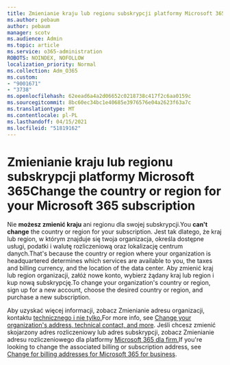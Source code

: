 ```yaml
---
title: Zmienianie kraju lub regionu subskrypcji platformy Microsoft 365
ms.author: pebaum
author: pebaum
manager: scotv
ms.audience: Admin
ms.topic: article
ms.service: o365-administration
ROBOTS: NOINDEX, NOFOLLOW
localization_priority: Normal
ms.collection: Adm_O365
ms.custom:
- "9001671"
- "3738"
ms.openlocfilehash: 62eead6a4a2d06652c0218738c417f2c6aa0159c
ms.sourcegitcommit: 8bc60ec34bc1e40685e3976576e04a2623f63a7c
ms.translationtype: MT
ms.contentlocale: pl-PL
ms.lasthandoff: 04/15/2021
ms.locfileid: "51819162"
---
```

# <a name="change-the-country-or-region-for-your-microsoft-365-subscription"></a><span data-ttu-id="6174c-102">Zmienianie kraju lub regionu subskrypcji platformy Microsoft 365</span><span class="sxs-lookup"><span data-stu-id="6174c-102">Change the country or region for your Microsoft 365 subscription</span></span>

<span data-ttu-id="6174c-103">Nie **możesz zmienić kraju** ani regionu dla swojej subskrypcji.</span><span class="sxs-lookup"><span data-stu-id="6174c-103">You **can't change** the country or region for your subscription.</span></span> <span data-ttu-id="6174c-104">Jest tak dlatego, że kraj lub region, w którym znajduje się twoja organizacja, określa dostępne usługi, podatki i walutę rozliczeniową oraz lokalizację centrum danych.</span><span class="sxs-lookup"><span data-stu-id="6174c-104">That's because the country or region where your organization is headquartered determines which services are available to you, the taxes and billing currency, and the location of the data center.</span></span> <span data-ttu-id="6174c-105">Aby zmienić kraj lub region organizacji, załóż nowe konto, wybierz żądany kraj lub region i kup nową subskrypcję.</span><span class="sxs-lookup"><span data-stu-id="6174c-105">To change your organization's country or region, sign up for a new account, choose the desired country or region, and purchase a new subscription.</span></span>

<span data-ttu-id="6174c-106">Aby uzyskać więcej informacji, zobacz Zmienianie adresu organizacji, kontaktu [technicznego i nie tylko.](https://docs.microsoft.com/microsoft-365/admin/manage/change-address-contact-and-more?view=o365-worldwide)</span><span class="sxs-lookup"><span data-stu-id="6174c-106">For more info, see [Change your organization's address, technical contact, and more](https://docs.microsoft.com/microsoft-365/admin/manage/change-address-contact-and-more?view=o365-worldwide).</span></span> <span data-ttu-id="6174c-107">Jeśli chcesz zmienić skojarzony adres rozliczeniowy lub adres subskrypcji, zobacz Zmienianie adresu rozliczeniowego dla platformy [Microsoft 365 dla firm.](https://docs.microsoft.com/microsoft-365/commerce/billing-and-payments/change-your-billing-addresses?view=o365-worldwide)</span><span class="sxs-lookup"><span data-stu-id="6174c-107">If you're looking to change the associated billing or subscription address, see [Change for billing addresses for Microsoft 365 for business](https://docs.microsoft.com/microsoft-365/commerce/billing-and-payments/change-your-billing-addresses?view=o365-worldwide).</span></span> 
